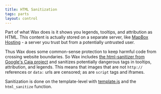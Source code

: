 ```yaml
---
title: HTML Sanitization
tags: parts
layout: control
---
```


Part of what Wax does is it shows you legends, tooltips, and attribution
as HTML. This content is actually stored on a separate server, like
[MapBox Hosting](http://mapbox.com/tour/) - a server you trust but
from a potentially untrusted user.

Thus Wax does some common-sense protection to keep harmful code
from crossing website boundaries. So Wax includes [the html-sanitizer from Google's Caja project](http://code.google.com/p/google-caja/wiki/JsHtmlSanitizer)
and sanitizes potentially dangerous tags in tooltips, attribution,
and legends. This means that images that are not `http://` references
or `data:` urls are censored; as are `script` tags and iframes.

Sanitization is done on the template-level with
[template.js](https://github.com/mapbox/wax/blob/master/control/lib/template.js)
and the `html_sanitize` function.
